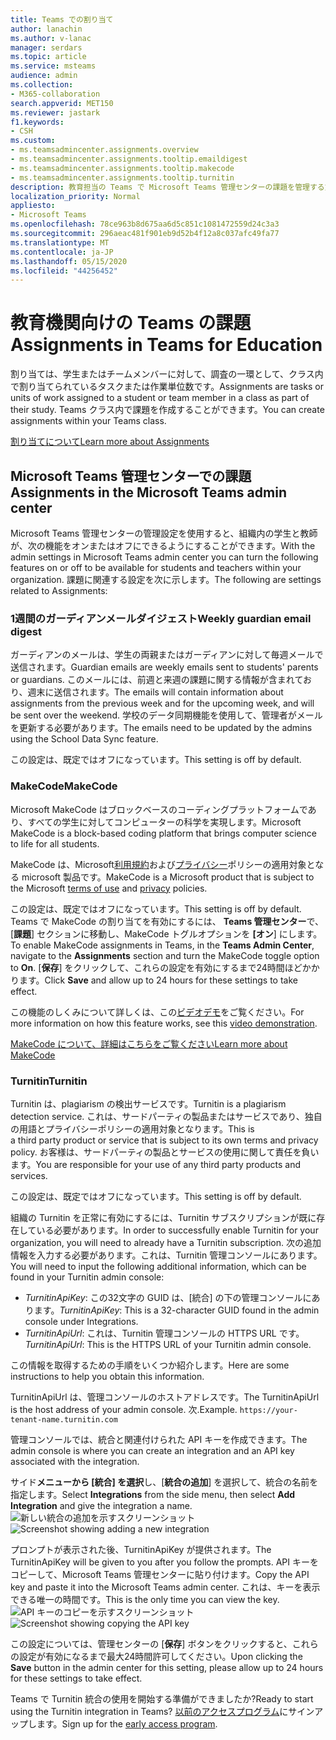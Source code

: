 ```yaml
---
title: Teams での割り当て
author: lanachin
ms.author: v-lanac
manager: serdars
ms.topic: article
ms.service: msteams
audience: admin
ms.collection:
- M365-collaboration
search.appverid: MET150
ms.reviewer: jastark
f1.keywords:
- CSH
ms.custom:
- ms.teamsadmincenter.assignments.overview
- ms.teamsadmincenter.assignments.tooltip.emaildigest
- ms.teamsadmincenter.assignments.tooltip.makecode
- ms.teamsadmincenter.assignments.tooltip.turnitin
description: 教育担当の Teams で Microsoft Teams 管理センターの課題を管理する方法について説明します。
localization_priority: Normal
appliesto:
- Microsoft Teams
ms.openlocfilehash: 78ce963b8d675aa6d5c851c1081472559d24c3a3
ms.sourcegitcommit: 296aeac481f901eb9d52b4f12a8c037afc49fa77
ms.translationtype: MT
ms.contentlocale: ja-JP
ms.lasthandoff: 05/15/2020
ms.locfileid: "44256452"
---
```

# <a name="assignments-in-teams-for-education"></a><span data-ttu-id="e2049-103">教育機関向けの Teams の課題 </span><span class="sxs-lookup"><span data-stu-id="e2049-103">Assignments in Teams for Education</span></span>

<span data-ttu-id="e2049-104">割り当ては、学生またはチームメンバーに対して、調査の一環として、クラス内で割り当てられているタスクまたは作業単位数です。</span><span class="sxs-lookup"><span data-stu-id="e2049-104">Assignments are tasks or units of work assigned to a student or team member in a class as part of their study.</span></span> <span data-ttu-id="e2049-105">Teams クラス内で課題を作成することができます。</span><span class="sxs-lookup"><span data-stu-id="e2049-105">You can create assignments within your Teams class.</span></span>

[<span data-ttu-id="e2049-106">割り当てについて</span><span class="sxs-lookup"><span data-stu-id="e2049-106">Learn more about Assignments</span></span>](https://support.office.com/article/microsoft-teams-5aa4431a-8a3c-4aa5-87a6-b6401abea114?ui=en-US&rs=en-IE&ad=IE#ID0EAABAAA=Assignments)

## <a name="assignments-in-the-microsoft-teams-admin-center"></a><span data-ttu-id="e2049-107">Microsoft Teams 管理センターでの課題</span><span class="sxs-lookup"><span data-stu-id="e2049-107">Assignments in the Microsoft Teams admin center</span></span>

<span data-ttu-id="e2049-108">Microsoft Teams 管理センターの管理設定を使用すると、組織内の学生と教師が、次の機能をオンまたはオフにできるようにすることができます。</span><span class="sxs-lookup"><span data-stu-id="e2049-108">With the admin settings in Microsoft Teams admin center you can turn the following features on or off to be available for students and teachers within your organization.</span></span> <span data-ttu-id="e2049-109">課題に関連する設定を次に示します。</span><span class="sxs-lookup"><span data-stu-id="e2049-109">The following are settings related to Assignments:</span></span>

<span data-ttu-id="e2049-110"><a name="#bkemaildigest"> </a></span><span class="sxs-lookup"><span data-stu-id="e2049-110"><a name="#bkemaildigest"> </a></span></span>
### <a name="weekly-guardian-email-digest"></a><span data-ttu-id="e2049-111">1週間のガーディアンメールダイジェスト</span><span class="sxs-lookup"><span data-stu-id="e2049-111">Weekly guardian email digest</span></span>

<span data-ttu-id="e2049-112">ガーディアンのメールは、学生の両親またはガーディアンに対して毎週メールで送信されます。</span><span class="sxs-lookup"><span data-stu-id="e2049-112">Guardian emails are weekly emails sent to students' parents or guardians.</span></span> <span data-ttu-id="e2049-113">このメールには、前週と来週の課題に関する情報が含まれており、週末に送信されます。</span><span class="sxs-lookup"><span data-stu-id="e2049-113">The emails will contain information about assignments from the previous week and for the upcoming week, and will be sent over the weekend.</span></span> <span data-ttu-id="e2049-114">学校のデータ同期機能を使用して、管理者がメールを更新する必要があります。</span><span class="sxs-lookup"><span data-stu-id="e2049-114">The emails need to be updated by the admins using the School Data Sync feature.</span></span>

<span data-ttu-id="e2049-115">この設定は、既定ではオフになっています。</span><span class="sxs-lookup"><span data-stu-id="e2049-115">This setting is off by default.</span></span>

<span data-ttu-id="e2049-116"><a name="bkmakecode"> </a></span><span class="sxs-lookup"><span data-stu-id="e2049-116"><a name="bkmakecode"> </a></span></span>
### <a name="makecode"></a><span data-ttu-id="e2049-117">MakeCode</span><span class="sxs-lookup"><span data-stu-id="e2049-117">MakeCode</span></span>
<span data-ttu-id="e2049-118">Microsoft MakeCode はブロックベースのコーディングプラットフォームであり、すべての学生に対してコンピューターの科学を実現します。</span><span class="sxs-lookup"><span data-stu-id="e2049-118">Microsoft MakeCode is a block-based coding platform that brings computer science to life for all students.</span></span> 

<span data-ttu-id="e2049-119">MakeCode は、Microsoft[利用規約](https://go.microsoft.com/fwlink/?LinkID=206977)および[プライバシー](https://go.microsoft.com/fwlink/?LinkId=521839)ポリシーの適用対象となる microsoft 製品です。</span><span class="sxs-lookup"><span data-stu-id="e2049-119">MakeCode is a Microsoft product that is subject to the Microsoft [terms of use](https://go.microsoft.com/fwlink/?LinkID=206977) and [privacy](https://go.microsoft.com/fwlink/?LinkId=521839) policies.</span></span>

<span data-ttu-id="e2049-120">この設定は、既定ではオフになっています。</span><span class="sxs-lookup"><span data-stu-id="e2049-120">This setting is off by default.</span></span> <span data-ttu-id="e2049-121">Teams で MakeCode の割り当てを有効にするには、 **Teams 管理センター**で、[**課題**] セクションに移動し、MakeCode トグルオプションを **[オン**] にします。</span><span class="sxs-lookup"><span data-stu-id="e2049-121">To enable MakeCode assignments in Teams, in the **Teams Admin Center**, navigate to the **Assignments** section and turn the MakeCode toggle option to **On**.</span></span> <span data-ttu-id="e2049-122">[**保存**] をクリックして、これらの設定を有効にするまで24時間ほどかかります。</span><span class="sxs-lookup"><span data-stu-id="e2049-122">Click **Save** and allow up to 24 hours for these settings to take effect.</span></span>

<span data-ttu-id="e2049-123">この機能のしくみについて詳しくは、この[ビデオデモ](https://makecode.com/blog/teams/teams-assignments)をご覧ください。</span><span class="sxs-lookup"><span data-stu-id="e2049-123">For more information on how this feature works, see this [video demonstration](https://makecode.com/blog/teams/teams-assignments).</span></span>

[<span data-ttu-id="e2049-124">MakeCode について、詳細はこちらをご覧ください</span><span class="sxs-lookup"><span data-stu-id="e2049-124">Learn more about MakeCode</span></span>](https://aka.ms/makecode)

<span data-ttu-id="e2049-125"><a name="#turnitin"> </a></span><span class="sxs-lookup"><span data-stu-id="e2049-125"><a name="#turnitin"> </a></span></span>
### <a name="turnitin"></a><span data-ttu-id="e2049-126">Turnitin</span><span class="sxs-lookup"><span data-stu-id="e2049-126">Turnitin</span></span>

<span data-ttu-id="e2049-127">Turnitin は、plagiarism の検出サービスです。</span><span class="sxs-lookup"><span data-stu-id="e2049-127">Turnitin is a plagiarism detection service.</span></span> <span data-ttu-id="e2049-128">これは、サードパーティの製品またはサービスであり、独自の用語とプライバシーポリシーの適用対象となります。</span><span class="sxs-lookup"><span data-stu-id="e2049-128">This is a third party product or service that is subject to its own terms and privacy policy.</span></span> <span data-ttu-id="e2049-129">お客様は、サードパーティの製品とサービスの使用に関して責任を負います。</span><span class="sxs-lookup"><span data-stu-id="e2049-129">You are responsible for your use of any third party products and services.</span></span>

<span data-ttu-id="e2049-130">この設定は、既定ではオフになっています。</span><span class="sxs-lookup"><span data-stu-id="e2049-130">This setting is off by default.</span></span>

<span data-ttu-id="e2049-131">組織の Turnitin を正常に有効にするには、Turnitin サブスクリプションが既に存在している必要があります。</span><span class="sxs-lookup"><span data-stu-id="e2049-131">In order to successfully enable Turnitin for your organization, you will need to already have a Turnitin subscription.</span></span> <span data-ttu-id="e2049-132">次の追加情報を入力する必要があります。これは、Turnitin 管理コンソールにあります。</span><span class="sxs-lookup"><span data-stu-id="e2049-132">You will need to input the following additional information, which can be found in your Turnitin admin console:</span></span>

  * <span data-ttu-id="e2049-133">_TurnitinApiKey_: この32文字の GUID は、[統合] の下の管理コンソールにあります。</span><span class="sxs-lookup"><span data-stu-id="e2049-133">_TurnitinApiKey_: This is a 32-character GUID found in the admin console under Integrations.</span></span>
  * <span data-ttu-id="e2049-134">_TurnitinApiUrl_: これは、Turnitin 管理コンソールの HTTPS URL です。</span><span class="sxs-lookup"><span data-stu-id="e2049-134">_TurnitinApiUrl_: This is the HTTPS URL of your Turnitin admin console.</span></span>

<span data-ttu-id="e2049-135">この情報を取得するための手順をいくつか紹介します。</span><span class="sxs-lookup"><span data-stu-id="e2049-135">Here are some instructions to help you obtain this information.</span></span>

<span data-ttu-id="e2049-136">TurnitinApiUrl は、管理コンソールのホストアドレスです。</span><span class="sxs-lookup"><span data-stu-id="e2049-136">The TurnitinApiUrl is the host address of your admin console.</span></span>
<span data-ttu-id="e2049-137">次.</span><span class="sxs-lookup"><span data-stu-id="e2049-137">Example.</span></span> `https://your-tenant-name.turnitin.com`

<span data-ttu-id="e2049-138">管理コンソールでは、統合と関連付けられた API キーを作成できます。</span><span class="sxs-lookup"><span data-stu-id="e2049-138">The admin console is where you can create an integration and an API key associated with the integration.</span></span>

<span data-ttu-id="e2049-139">サイド**メニューから [統合] を選択**し、[**統合の追加**] を選択して、統合の名前を指定します。</span><span class="sxs-lookup"><span data-stu-id="e2049-139">Select **Integrations** from the side menu, then select **Add Integration** and give the integration a name.</span></span>
<span data-ttu-id="e2049-140">![新しい統合の追加を示すスクリーンショット](./educationImages/Assignments_mopo_turnitin2.png)</span><span class="sxs-lookup"><span data-stu-id="e2049-140">![Screenshot showing adding a new integration](./educationImages/Assignments_mopo_turnitin2.png)</span></span>

<span data-ttu-id="e2049-141">プロンプトが表示された後、TurnitinApiKey が提供されます。</span><span class="sxs-lookup"><span data-stu-id="e2049-141">The TurnitinApiKey will be given to you after you follow the prompts.</span></span> <span data-ttu-id="e2049-142">API キーをコピーして、Microsoft Teams 管理センターに貼り付けます。</span><span class="sxs-lookup"><span data-stu-id="e2049-142">Copy the API key and paste it into the Microsoft Teams admin center.</span></span>  <span data-ttu-id="e2049-143">これは、キーを表示できる唯一の時間です。</span><span class="sxs-lookup"><span data-stu-id="e2049-143">This is the only time you can view the key.</span></span>
<span data-ttu-id="e2049-144">![API キーのコピーを示すスクリーンショット](./educationImages/Assignments_mopo_turnitin3.png)</span><span class="sxs-lookup"><span data-stu-id="e2049-144">![Screenshot showing copying the API key](./educationImages/Assignments_mopo_turnitin3.png)</span></span>

<span data-ttu-id="e2049-145">この設定については、管理センターの [**保存**] ボタンをクリックすると、これらの設定が有効になるまで最大24時間許可してください。</span><span class="sxs-lookup"><span data-stu-id="e2049-145">Upon clicking the **Save** button in the admin center for this setting, please allow up to 24 hours for these settings to take effect.</span></span>

<span data-ttu-id="e2049-146">Teams で Turnitin 統合の使用を開始する準備ができましたか?</span><span class="sxs-lookup"><span data-stu-id="e2049-146">Ready to start using the Turnitin integration in Teams?</span></span> <span data-ttu-id="e2049-147">[以前のアクセスプログラム](https://www.turnitin.com/products/feedback-studio/microsoft-teams-integration)にサインアップします。</span><span class="sxs-lookup"><span data-stu-id="e2049-147">Sign up for the [early access program](https://www.turnitin.com/products/feedback-studio/microsoft-teams-integration).</span></span>
